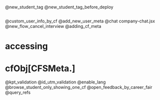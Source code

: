 
@new_student_tag
@new_student_tag_before_deploy

## ########################################

@custom_user_info_by_cf
@add_new_user_meta
@chat
company-chat.jsx
@new_flow_cancel_interview
@adding_cf_meta
# accessing 
# cfObj[CFSMeta.<KEY>]
@kpt_validation
@id_utm_validation
@enable_lang
@browse_student_only_showing_one_cf
@open_feedback_by_career_fair
@query_refs
